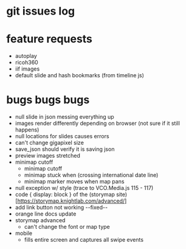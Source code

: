# git issues log

# feature requests
- autoplay
- ricoh360
- iif images
- default slide and hash bookmarks (from timeline js)

# bugs bugs bugs

- null slide in json messing everything up
- images render differently depending on browser (not sure if it still happens)
- null locations for slides causes errors
- can't change gigapixel size
- save_json should verify it is saving json
- preview images stretched
- minimap cutoff
    - minimap cutoff
    - minimap stuck when (crossing international date line)
    - minimap marker moves when map pans
- null exception w/ style (trace to VCO.Media.js 115 - 117) 
- code { display: block } of the (storymap site)[https://storymap.knightlab.com/advanced/]
- add link button not working --fixed--
- orange line docs update 
- storymap advanced
    - can't change the font or map type
- mobile
    - fills entire screen and captures all swipe events
